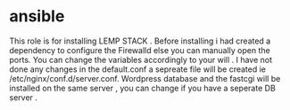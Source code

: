# ansible
This role is for installing LEMP STACK .
Before installing i had created a dependency to configure the Firewalld else you can manually open the ports.
You can change the variables accordingly to your will .
I have not done any changes in the default.conf a sepreate file will be created ie /etc/nginx/conf.d/server.conf.
Wordpress database and the fastcgi will be installed on the same server , you can change if you have a seperate DB server .
